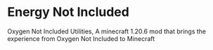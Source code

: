 # Energy Not Included
Oxygen Not Included Utilities, A minecraft 1.20.6 mod that brings the experience from Oxygen Not Included to Minecraft

